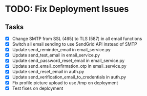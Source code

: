 # TODO: Fix Deployment Issues

## Tasks
- [x] Change SMTP from SSL (465) to TLS (587) in all email functions
- [x] Switch all email sending to use SendGrid API instead of SMTP
- [x] Update send_reminder_email in email_service.py
- [x] Update send_test_email in email_service.py
- [x] Update send_password_reset_email in email_service.py
- [x] Update send_email_confirmation_otp in email_service.py
- [x] Update send_reset_email in auth.py
- [x] Update send_verification_email_to_credentials in auth.py
- [x] Fix profile picture upload to use /tmp on deployment
- [x] Test fixes on deployment
